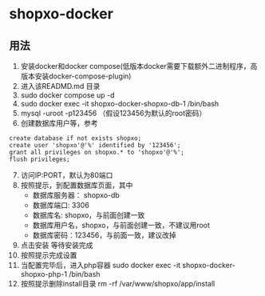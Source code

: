 # shopxo-docker

## 用法
1. 安装docker和docker compose(低版本docker需要下载额外二进制程序，高版本安装docker-compose-plugin)
2. 进入该READMD.md 目录
3. sudo docker compose up -d
4. sudo docker exec -it shopxo-docker-shopxo-db-1 /bin/bash
5. mysql -uroot -p123456 （假设123456为默认的root密码）
6. 创建数据库用户等，参考
```mysql
create database if not exists shopxo;
create user 'shopxo'@'%' identified by '123456';
grant all privileges on shopxo.* to 'shopxo'@'%';
flush privileges;
```
7. 访问IP:PORT，默认为80端口
8. 按照提示，到配置数据库页面，其中
   - 数据库服务器： shopxo-db
   - 数据库端口: 3306
   - 数据库名: shopxo，与前面创建一致
   - 数据库用户名，shopxo，与前面创建一致，不建议用root
   - 数据库密码：123456，与前面一致，建议改掉
9. 点击安装 等待安装完成
10. 按照提示完成设置
11. 当配置完毕后，进入php容器 sudo docker exec -it shopxo-docker-shopxo-php-1 /bin/bash
12. 按照提示删除install目录 rm -rf /var/www/shopxo/app/install



